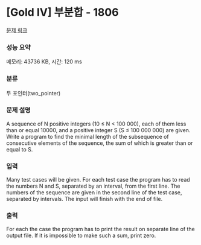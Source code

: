 # [Gold IV] 부분합 - 1806 

[문제 링크](https://www.acmicpc.net/problem/1806) 

### 성능 요약

메모리: 43736 KB, 시간: 120 ms

### 분류

두 포인터(two_pointer)

### 문제 설명

<p>A sequence of N positive integers (10 ≤ N < 100 000), each of them less than or equal 10000, and a positive integer S (S ≤ 100 000 000) are given. Write a program to find the minimal length of the subsequence of consecutive elements of the sequence, the sum of which is greater than or equal to S. </p>

### 입력 

 <p>Many test cases will be given. For each test case the program has to read the numbers N and S, separated by an interval, from the first line. The numbers of the sequence are given in the second line of the test case, separated by intervals. The input will finish with the end of file.</p>

### 출력 

 <p>For each the case the program has to print the result on separate line of the output file. If it is impossible to make such a sum, print zero.</p>

